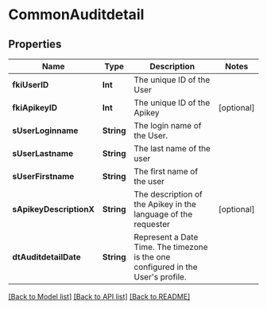 # CommonAuditdetail

## Properties
Name | Type | Description | Notes
------------ | ------------- | ------------- | -------------
**fkiUserID** | **Int** | The unique ID of the User | 
**fkiApikeyID** | **Int** | The unique ID of the Apikey | [optional] 
**sUserLoginname** | **String** | The login name of the User. | 
**sUserLastname** | **String** | The last name of the user | 
**sUserFirstname** | **String** | The first name of the user | 
**sApikeyDescriptionX** | **String** | The description of the Apikey in the language of the requester | [optional] 
**dtAuditdetailDate** | **String** | Represent a Date Time. The timezone is the one configured in the User&#39;s profile. | 

[[Back to Model list]](../README.md#documentation-for-models) [[Back to API list]](../README.md#documentation-for-api-endpoints) [[Back to README]](../README.md)


